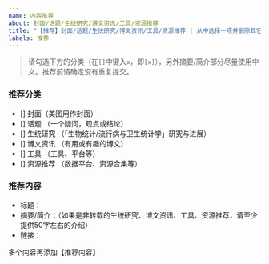 ```yaml
---
name: 内容推荐
about: 封面/话题/生统研究/博文资讯/工具/资源推荐
title: "【推荐】封面/话题/生统研究/博文资讯/工具/资源推荐 | 从中选择一项并删除其它"
labels: 推荐
---
```


> 请勾选下方的分类（在`[]`中键入`x`，即`[x]`），另外摘要/简介部分尽量使用中文。推荐前请确定没有重复提交。

### 推荐分类

- [] 封面（美图用作封面）
- [] 话题 （一个疑问，观点或结论）
- [] 生统研究 （「生物统计/流行病与卫生统计学」研究与进展）
- [] 博文资讯 （有用或有趣的博文）
- [] 工具 （工具、平台等）
- [] 资源推荐 （数据平台、资源合集等）

### 推荐内容

- 标题：
- 摘要/简介：（如果是非转载的生统研究、博文资讯、工具、资源推荐，请至少提供50字左右的介绍）
- 链接：

多个内容再添加【推荐内容】
